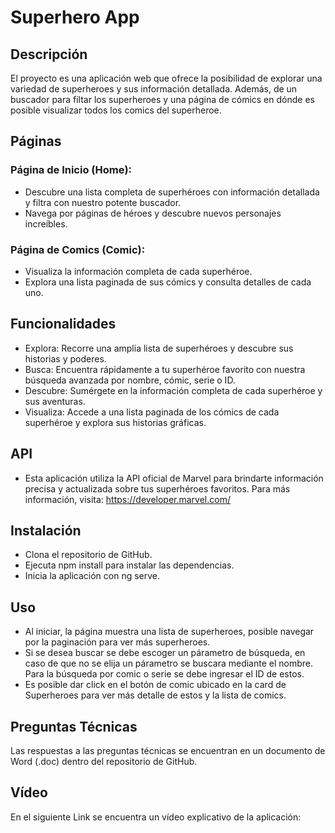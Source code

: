 # Superhero App

## Descripción
El proyecto es una aplicación web que ofrece la posibilidad de explorar una variedad de superheroes y sus información detallada. Además, de un buscador para filtar los superheroes y una página de cómics en dónde es posible visualizar todos los comics del superheroe.

## Páginas
### Página de Inicio (Home): 
- Descubre una lista completa de superhéroes con información detallada y filtra con nuestro potente buscador.
- Navega por páginas de héroes y descubre nuevos personajes increíbles.
### Página de Comics (Comic):
- Visualiza la información completa de cada superhéroe.
- Explora una lista paginada de sus cómics y consulta detalles de cada uno. 

## Funcionalidades
- Explora: Recorre una amplia lista de superhéroes y descubre sus historias y poderes.
- Busca: Encuentra rápidamente a tu superhéroe favorito con nuestra búsqueda avanzada por nombre, cómic, serie o ID.
- Descubre: Sumérgete en la información completa de cada superhéroe y sus aventuras.
- Visualiza: Accede a una lista paginada de los cómics de cada superhéroe y explora sus historias gráficas.

## API
- Esta aplicación utiliza la API oficial de Marvel para brindarte información precisa y actualizada sobre tus superhéroes favoritos. Para más información, visita: https://developer.marvel.com/

## Instalación
- Clona el repositorio de GitHub.
- Ejecuta npm install para instalar las dependencias.
- Inicia la aplicación con ng serve.

## Uso
- Al iniciar, la página muestra una lista de superheroes, posible navegar por la paginación para ver más superheroes. 
- Si se desea buscar se debe escoger un párametro de búsqueda, en caso de que no se elija un párametro se buscara mediante el nombre. Para la búsqueda por comic o serie se debe ingresar el ID de estos. 
- Es posible dar click en el botón de comic ubicado en la card de Superheroes para ver más detalle de estos y la lista de comics. 

## Preguntas Técnicas
Las respuestas a las preguntas técnicas se encuentran en un documento de Word (.doc) dentro del repositorio de GitHub.

## Vídeo
En el siguiente Link se encuentra un vídeo explicativo de la aplicación: 
